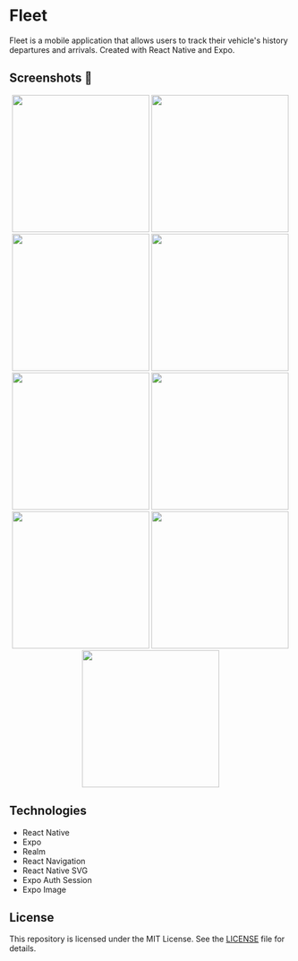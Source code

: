 # Fleet

Fleet is a mobile application that allows users to track their vehicle's history departures and arrivals. Created with React Native and Expo.

<!-- emoji screenshot here  -->
## Screenshots 📸

<p align="center">
<img  src="https://github.com/Natanaelvich/fleet_ignite-rocketseat-23/assets/52014318/fbd88ea6-886c-4091-b6ec-7087a7b3ddb0"  width="245px">
<img  src="https://github.com/Natanaelvich/fleet_ignite-rocketseat-23/assets/52014318/2fcdf77d-08b7-4bc5-b695-a4d00201635c"  width="245px">
<img  src="https://github.com/Natanaelvich/fleet_ignite-rocketseat-23/assets/52014318/cd109d28-16ca-4f91-a8d1-b2329bce101c"  width="245px">
<img  src="https://github.com/Natanaelvich/fleet_ignite-rocketseat-23/assets/52014318/4a06745b-1bd2-4d85-a4c0-db761db48f50"  width="245px">
<img  src="https://github.com/Natanaelvich/fleet_ignite-rocketseat-23/assets/52014318/a72ed0a0-5aba-4f1b-8155-d4dc8c35a178"  width="245px">
<img  src="https://github.com/Natanaelvich/fleet_ignite-rocketseat-23/assets/52014318/18a2784f-b2d6-4968-8ad7-3c08ed42508d"  width="245px">
<img  src="https://github.com/Natanaelvich/fleet_ignite-rocketseat-23/assets/52014318/83e2feaf-461c-41cd-ac5b-a3f679de494d"  width="245px">
<img  src="https://github.com/Natanaelvich/fleet_ignite-rocketseat-23/assets/52014318/ec162290-a907-480b-97c1-834da2e573e1"  width="245px">
<img  src="https://github.com/Natanaelvich/fleet_ignite-rocketseat-23/assets/52014318/febf042f-7620-4157-8169-00aef3f2c9e2"  width="245px">
</p>

## Technologies

- React Native
- Expo
- Realm
- React Navigation
- React Native SVG
- Expo Auth Session
- Expo Image

## License

This repository is licensed under the MIT License. See the [LICENSE](/LICENSE) file for details.
